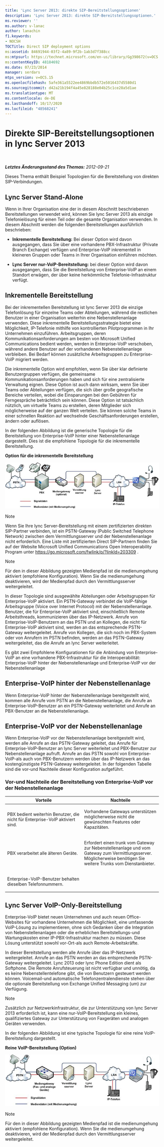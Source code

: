 ```yaml
---
title: 'Lync Server 2013: direkte SIP-Bereitstellungsoptionen'
description: 'Lync Server 2013: direkte SIP-Bereitstellungsoptionen.'
ms.reviewer: ''
ms.author: v-lanac
author: lanachin
f1.keywords:
- NOCSH
TOCTitle: Direct SIP deployment options
ms:assetid: 84691944-03f2-4a89-9f2b-1ab3d7f388cc
ms:mtpsurl: https://technet.microsoft.com/en-us/library/Gg398672(v=OCS.15)
ms:contentKeyID: 48184692
ms.date: 07/23/2014
manager: serdars
mtps_version: v=OCS.15
ms.openlocfilehash: 5afe361a5522ee4869bbdb572e5016437d5580d1
ms.sourcegitcommit: d42a21b194f4a45e828188e04b25c1ce28a5d1ae
ms.translationtype: MT
ms.contentlocale: de-DE
ms.lasthandoff: 10/17/2020
ms.locfileid: "48568241"
---
```

# <a name="direct-sip-deployment-options-in-lync-server-2013"></a>Direkte SIP-Bereitstellungsoptionen in lync Server 2013

<div data-xmlns="http://www.w3.org/1999/xhtml">

<div class="topic" data-xmlns="http://www.w3.org/1999/xhtml" data-msxsl="urn:schemas-microsoft-com:xslt" data-cs="https://msdn.microsoft.com/">

<div data-asp="https://msdn2.microsoft.com/asp">



</div>

<div id="mainSection">

<div id="mainBody">

<span> </span>

_**Letztes Änderungsstand des Themas:** 2012-09-21_

Dieses Thema enthält Beispiel Topologien für die Bereitstellung von direkten SIP-Verbindungen.

<div id="sectionSection0" class="section">

<span id="BKMK_CommunicationsServerStand_Alone"></span>

<div>

## <a name="lync-server-stand-alone"></a>Lync Server Stand-Alone

Wenn in Ihrer Organisation eine der in diesem Abschnitt beschriebenen Bereitstellungen verwendet wird, können Sie lync Server 2013 als einzige Telefonielösung für einen Teil oder die gesamte Organisation verwenden. In diesem Abschnitt werden die folgenden Bereitstellungen ausführlich beschrieben:

  - **Inkrementelle Bereitstellung:** Bei dieser Option wird davon ausgegangen, dass Sie über eine vorhandene PBX-Infrastruktur (Private Branch Exchange) verfügen und Enterprise-VoIP inkrementell in kleineren Gruppen oder Teams in Ihrer Organisation einführen möchten.

  - **Lync Server nur-VoIP-Bereitstellung:** bei dieser Option wird davon ausgegangen, dass Sie die Bereitstellung von Enterprise-VoIP an einem Standort erwägen, der über keine herkömmliche Telefonie-Infrastruktur verfügt.

<div>

## <a name="incremental-deployment"></a>Inkrementelle Bereitstellung

Bei der inkrementellen Bereitstellung ist lync Server 2013 die einzige Telefonlösung für einzelne Teams oder Abteilungen, während die restlichen Benutzer in einer Organisation weiterhin eine Nebenstellenanlage verwenden. Diese inkrementelle Bereitstellungsstrategie bietet eine Möglichkeit, IP-Telefonie mithilfe von kontrollierten Pilotprogrammen in Ihr Unternehmen einzuführen. Arbeitsgruppen, deren Kommunikationsanforderungen am besten von Microsoft Unified Communications bedient werden, werden in Enterprise-VoIP verschoben, während andere Benutzer auf der vorhandenen Nebenstellenanlage verbleiben. Bei Bedarf können zusätzliche Arbeitsgruppen zu Enterprise-VoIP migriert werden.

Die inkrementelle Option wird empfohlen, wenn Sie über klar definierte Benutzergruppen verfügen, die gemeinsame Kommunikationsanforderungen haben und sich für eine zentralisierte Verwaltung eignen. Diese Option ist auch dann wirksam, wenn Sie über Teams oder Abteilungen verfügen, die sich über große geografische Bereiche verteilen, wobei die Einsparungen bei den Gebühren für Ferngespräche beträchtlich sein können. Diese Option ist tatsächlich nützlich, um virtuelle Teams zu erstellen, deren Mitglieder sich möglicherweise auf der ganzen Welt verteilen. Sie können solche Teams in einer schnellen Reaktion auf wechselnde Geschäftsanforderungen erstellen, ändern oder auflösen.

In der folgenden Abbildung ist die generische Topologie für die Bereitstellung von Enterprise-VoIP hinter einer Nebenstellenanlage dargestellt. Dies ist die empfohlene Topologie für die inkrementelle Bereitstellung.

**Option für die inkrementelle Bereitstellung**

![Diagramm zur Abteilungs Migrations Option](images/Gg398672.e951ecf4-7cd2-425a-9106-76977492d682(OCS.15).jpg "Diagramm zur Abteilungs Migrations Option")

<div>


> [!NOTE]  
> Wenn Sie Ihre lync Server-Bereitstellung mit einem zertifizierten direkten SIP-Partner verbinden, ist ein PSTN-Gateway (Public Switched Telephone Network) zwischen dem Vermittlungsserver und der Nebenstellenanlage nicht erforderlich. Eine Liste mit zertifizierten Direct SIP-Partnern finden Sie auf der Website Microsoft Unified Communications Open Interoperability Program unter <A href="https://go.microsoft.com/fwlink/p/?linkid=203309">https://go.microsoft.com/fwlink/p/?linkId=203309</A> .



</div>

<div>


> [!NOTE]  
> Für den in dieser Abbildung gezeigten Medienpfad ist die medienumgehung aktiviert (empfohlene Konfiguration). Wenn Sie die medienumgehung deaktivieren, wird der Medienpfad durch den Vermittlungsserver weitergeleitet.



</div>

In dieser Topologie sind ausgewählte Abteilungen oder Arbeitsgruppen für Enterprise-VoIP aktiviert. Ein PSTN-Gateway verbindet die VoIP-fähige Arbeitsgruppe (Voice over Internet Protocol) mit der Nebenstellenanlage. Benutzer, die für Enterprise-VoIP aktiviert sind, einschließlich Remote Arbeitsthreads, kommunizieren über das IP-Netzwerk. Anrufe von Enterprise-VoIP-Benutzern an das PSTN und an Kollegen, die nicht für Enterprise-VoIP aktiviert sind, werden an das entsprechende PSTN-Gateway weitergeleitet. Anrufe von Kollegen, die sich noch im PBX-System oder von Anrufern im PSTN befinden, werden an das PSTN-Gateway weitergeleitet, das die Anrufe an lync Server weiterleitet.

Es gibt zwei Empfohlene Konfigurationen für die Anbindung von Enterprise-VoIP an eine vorhandene PBX-Infrastruktur für die Interoperabilität: Enterprise-VoIP hinter der Nebenstellenanlage und Enterprise-VoIP vor der Nebenstellenanlage

<div>

## <a name="enterprise-voice-behind-the-pbx"></a>Enterprise-VoIP hinter der Nebenstellenanlage

Wenn Enterprise-VoIP hinter der Nebenstellenanlage bereitgestellt wird, kommen alle Anrufe vom PSTN an die Nebenstellenanlage, die Anrufe an Enterprise-VoIP-Benutzer an ein PSTN-Gateway weiterleitet und Anrufe an PBX-Benutzer an die Nebenstellenanlage.

</div>

<div>

## <a name="enterprise-voice-in-front-of-the-pbx"></a>Enterprise-VoIP vor der Nebenstellenanlage

Wenn Enterprise-VoIP vor der Nebenstellenanlage bereitgestellt wird, werden alle Anrufe an das PSTN-Gateway geleitet, das Anrufe für Enterprise-VoIP-Benutzer an lync Server weiterleitet und PBX-Benutzer zur Nebenstellenanlage aufruft. Anrufe an das PSTN sowohl von Enterprise-VoIP-als auch von PBX-Benutzern werden über das IP-Netzwerk an das kostengünstigste PSTN-Gateway weitergeleitet. In der folgenden Tabelle sind die vor-und Nachteile dieser Konfiguration aufgeführt.

### <a name="advantages-and-disadvantages-of-deploying-enterprise-voice-in-front-of-pbx"></a>Vor-und Nachteile der Bereitstellung von Enterprise-VoIP vor der Nebenstellenanlage

<table>
<colgroup>
<col style="width: 50%" />
<col style="width: 50%" />
</colgroup>
<thead>
<tr class="header">
<th>Vorteile</th>
<th>Nachteile</th>
</tr>
</thead>
<tbody>
<tr class="odd">
<td><p>PBX bedient weiterhin Benutzer, die nicht für Enterprise-VoIP aktiviert sind.</p></td>
<td><p>Vorhandene Gateways unterstützen möglicherweise nicht die gewünschten Features oder Kapazitäten.</p></td>
</tr>
<tr class="even">
<td><p>PBX verarbeitet alle älteren Geräte.</p></td>
<td><p>Erfordert einen trunk vom Gateway zur Nebenstellenanlage und vom Gateway zum Vermittlungsserver. Möglicherweise benötigen Sie weitere Trunks vom Dienstanbieter.</p></td>
</tr>
<tr class="odd">
<td><p>Enterprise-VoIP-Benutzer behalten dieselben Telefonnummern.</p></td>
<td><p> </p></td>
</tr>
</tbody>
</table>


</div>

</div>

<div>

## <a name="lync-server-voip-only-deployment"></a>Lync Server VoIP-Only-Bereitstellung

Enterprise-VoIP bietet neuen Unternehmen und auch neuen Office-Websites für vorhandene Unternehmen die Möglichkeit, eine umfassende VoIP-Lösung zu implementieren, ohne sich Gedanken über die Integration von Nebenstellenanlagen oder die erheblichen Bereitstellungs-und Wartungskosten einer IP-PBX-Infrastruktur machen zu müssen. Diese Lösung unterstützt sowohl vor-Ort-als auch Remote-Arbeitskräfte.

In dieser Bereitstellung werden alle Anrufe über das IP-Netzwerk weitergeleitet. Anrufe an das PSTN werden an das entsprechende PSTN-Gateway weitergeleitet. Lync 2013 oder lync Phone Edition dient als Softphone. Die Remote Anrufsteuerung ist nicht verfügbar und unnötig, da es keine Nebenstellentelefone gibt, die von Benutzern gesteuert werden können. Voicemail-und automatische Telefonzentralendienste stehen über die optionale Bereitstellung von Exchange Unified Messaging (um) zur Verfügung.

<div>


> [!NOTE]  
> Zusätzlich zur Netzwerkinfrastruktur, die zur Unterstützung von lync Server 2013 erforderlich ist, kann eine nur-VoIP-Bereitstellung ein kleines, qualifiziertes Gateway zur Unterstützung von Faxgeräten und analogen Geräten verwenden.



</div>

In der folgenden Abbildung ist eine typische Topologie für eine reine VoIP-Bereitstellung dargestellt.

**Reine VoIP-Bereitstellung (Option)**

![Greenfidle-Bereitstellungsoption](images/Gg398672.820dc5fe-0e20-431b-ae4e-fefdf2221d3b(OCS.15).jpg "Greenfidle-Bereitstellungsoption")

<div>


> [!NOTE]  
> Für den in dieser Abbildung gezeigten Medienpfad ist die medienumgehung aktiviert (empfohlene Konfiguration). Wenn Sie die medienumgehung deaktivieren, wird der Medienpfad durch den Vermittlungsserver weitergeleitet.



</div>

</div>

</div>

</div>

</div>

<span> </span>

</div>

</div>

</div>

